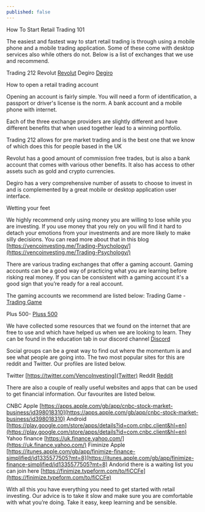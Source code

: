 ```yaml
---
published: false
---
```

How To Start Retail Trading 101

The easiest and fastest way to start retail trading is through using a mobile phone and a mobile trading application. Some of these come with desktop services also while others do not. Below is a list of exchanges that we use and recommend. 


Trading 212 
Revolut  [Revolut](https://revolut.com/referral/benaqtbc!MASC)
Degiro [Degiro](https://www.degiro.co.uk/member-get-member/start-trading?id=E130DFA9&amp;utm_source=mgm)


How to open a retail trading account 

Opening an account is fairly simple. You will need a form of identification, a passport or driver's license is the norm. A bank account and a mobile phone with internet. 

Each of the three exchange providers are slightly different and have different benefits that when used together lead to a winning portfolio.

Trading 212 allows for pre market trading and is the best one that we know of which does this for people based in the UK

Revolut has a good amount of commission free trades, but is also a bank account that comes with various other benefits. It also has access to other assets such as gold and crypto  currencies. 

Degiro has a very comprehensive number of assets to choose to invest in and is complemented by a great mobile or desktop application user interface.


Wetting your feet

We highly recommend only using money you are willing to lose while you are investing. If you use money that you rely on you will find it hard to detach your emotions from your investments and are more likely to make silly decisions. You can read more about that in this blog [https://vencoinvesting.me/Trading-Psychology/](https://vencoinvesting.me/Trading-Psychology/)

There are various trading exchanges that offer a gaming account. Gaming accounts can be a good way of practicing what you are learning before risking real money. If you can be consistent with a gaming account it's a good sign that you’re ready for a real account. 

The gaming accounts we recommend are listed below:
Trading Game - [Trading Game](https://tradinggame.com/)

Plus 500-  [Pluss 500](https://www.plus500.com/refer-friend?rut=h8PD43j-9dcCVPPfHr_f22TPG3LO1DmxQ_bd7m79uZ2RkQJ7e7DyFEnD1DUKJSu8-Jcjt0hImQuGYYK2fLRcFjWmynd5Tu3k47DDwJFpSFU1)

We have collected some resources that we found on the internet that are free to use and which have helped us when we are looking to learn. They can be found in the education tab in our discord channel [Discord](https://discord.gg/MkGEayBF)


Social groups can be a great way to find out where the momentum is and see what people are going into. The two most popular sites for this are reddit and Twitter. Our profiles are listed below. 

Twitter [https://twitter.com/VencoInvesting](Twitter)
Reddit [Reddit](https://www.reddit.com/user/VencoInvesting)


There are also a couple of really useful websites and apps that can be used to get financial information. Our favourites are listed below.

CNBC
Apple [https://apps.apple.com/gb/app/cnbc-stock-market-business/id398018310](https://apps.apple.com/gb/app/cnbc-stock-market-business/id398018310)
Android [https://play.google.com/store/apps/details?id=com.cnbc.client&hl=en](https://play.google.com/store/apps/details?id=com.cnbc.client&hl=en) 
Yahoo finance [https://uk.finance.yahoo.com/](https://uk.finance.yahoo.com/)
Fiminize 
Apple [https://itunes.apple.com/gb/app/finimize-finance-simplified/id1335577505?mt=8](https://itunes.apple.com/gb/app/finimize-finance-simplified/id1335577505?mt=8)
Andorid there is a waiting list you can join here [https://finimize.typeform.com/to/fiCCFe](https://finimize.typeform.com/to/fiCCFe)

With all this you have everything you need to get started with retail investing. Our advice is to take it slow and make sure you are comfortable with what you’re doing. Take it easy, keep learning and be sensible.


